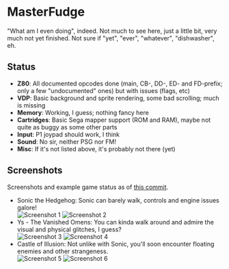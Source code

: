 # MasterFudge
"What am I even doing", indeed. Not much to see here, just a little bit, very much not yet finished. Not sure if "yet", "ever", "whatever", "dishwasher", eh.

## Status
* __Z80__: All documented opcodes done (main, CB-, DD-, ED- and FD-prefix; only a few "undocumented" ones) but with issues (flags, etc)
* __VDP__: Basic background and sprite rendering, some bad scrolling; much is missing
* __Memory__: Working, I guess; nothing fancy here
* __Cartridges__: Basic Sega mapper support (ROM and RAM), maybe not quite as buggy as some other parts
* __Input__: P1 joypad should work, I think
* __Sound__: No sir, neither PSG nor FM!
* __Misc__: If it's not listed above, it's probably not there (yet)

## Screenshots
Screenshots and example game status as of [this commit](https://github.com/xdanieldzd/MasterFudge/tree/12c909ab12831c89116189503ebdc2985f713ccb).
* Sonic the Hedgehog: Sonic can barely walk, controls and engine issues galore!<br>
 ![Screenshot 1](http://i.imgur.com/I6FFYdB.png) ![Screenshot 2](http://i.imgur.com/NDpVL4y.png)
* Ys - The Vanished Omens: You can kinda walk around and admire the visual and physical glitches, I guess?<br>
 ![Screenshot 3](http://i.imgur.com/QNSci0S.png) ![Screenshot 4](http://i.imgur.com/24ozEYr.png)
* Castle of Illusion: Not unlike with Sonic, you'll soon encounter floating enemies and other strangeness.<br>
 ![Screenshot 5](http://i.imgur.com/5lgJP7u.png) ![Screenshot 6](http://i.imgur.com/1WyYlgH.png)
